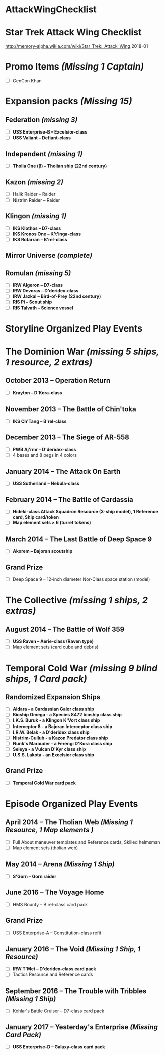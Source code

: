 # AttackWingChecklist

# Star Trek Attack Wing Checklist
http://memory-alpha.wikia.com/wiki/Star_Trek:_Attack_Wing
2018-01

# Promo Items *(Missing 1 Captain)*
- [ ] GenCon Khan

# Expansion packs *(Missing 15)*

## Federation *(missing 3)*
- [ ] **USS Enterprise-B – Excelsior-class**
- [ ] **USS Valiant – Defiant-class**

## Independent *(missing 1)*
- [ ] **Tholia One (β) – Tholian ship (22nd century)**

## Kazon *(missing 2)*
- [ ] Halik Raider – Raider
- [ ] Nistrim Raider – Raider

## Klingon *(missing 1)*
- [ ] **IKS Klothos – D7-class**
- [ ] **IKS Kronos One – K't'inga-class**
- [ ] **IKS Rotarran – B'rel-class**

## Mirror Universe *(complete)*

## Romulan *(missing 5)*
- [ ] **IRW Algeron – D7-class**
- [ ] **IRW Devoras – D'deridex-class**
- [ ] **IRW Jazkal – Bird-of-Prey (22nd century)**
- [ ] **RIS Pi – Scout ship**
- [ ] **RIS Talvath – Science vessel**

# Storyline Organized Play Events


# The Dominion War *(missing 5 ships, 1 resource, 2 extras)*

## October 2013 – Operation Return
- [ ] **Krayton – D'Kora-class**

## November 2013 – The Battle of Chin'toka
- [ ] **IKS Ch'Tang – B'rel-class**

## December 2013 – The Siege of AR-558
- [ ] **PWB Aj'rmr – D'deridex-class**
- [ ] 4 bases and 8 pegs in 4 colors

## January 2014 – The Attack On Earth
- [ ] **USS Sutherland – Nebula-class**

## February 2014 – The Battle of Cardassia
- [ ] **Hideki-class Attack Squadron Resource (3-ship model), 1 Reference card, Ship card/token**
- [ ] **Map element sets × 6 (turret tokens)**

## March 2014 – The Last Battle of Deep Space 9
- [ ] **Akorem – Bajoran scoutship**

## Grand Prize
- [ ] Deep Space 9 – 12-inch diameter Nor-Class space station (model)

# The Collective *(missing 1 ships, 2 extras)*

## August 2014 – The Battle of Wolf 359
- [ ] **USS Raven – Aerie-class (Raven type)**
- [ ] Map element sets (card cube and debris)

# Temporal Cold War *(missing 9 blind ships, 1 Card pack)*

## Randomized Expansion Ships
- [ ] **Aldara - a Cardassian Galor class ship**
- [ ] **Bioship Omega - a Species 8472 bioship class ship**
- [ ] **I.K.S. Buruk - a Klingon K'Vort class ship**
- [ ] **Interceptor 8 - a Bajoran Interceptor class ship**
- [ ] **I.R.W. Belak - a D'deridex class ship**
- [ ] **Nistrim-Culluh - a Kazon Predator class ship**
- [ ] **Nunk's Marauder - a Ferengi D'Kora class ship**
- [ ] **Seleya - a Vulcan D'Kyr class ship**
- [ ] **U.S.S. Lakota - an Excelsior class ship**

## Grand Prize
- [ ] **Temporal Cold War card pack**

# Episode Organized Play Events

## April 2014 – The Tholian Web *(Missing 1 Resource, 1 Map elements )*
- [ ] Full About maneuver templates and Reference cards, Skilled helmsman
- [ ] Map element sets (tholian web)

## May 2014 – Arena *(Missing 1 Ship)*
- [ ] **S'Gorn – Gorn raider**

## June 2016 – The Voyage Home
- [ ] HMS Bounty – B'rel-class card pack

## Grand Prize
- [ ] USS Enterprise-A – Constitution-class refit

## January 2016 – The Void  *(Missing 1 Ship, 1 Resource)*
- [ ] **IRW T'Met – D'deridex-class card pack**
- [ ] Tactics Resource and Reference cards

## September 2016 – The Trouble with Tribbles *(Missing 1 Ship)*
- [ ] Kohlar's Battle Cruiser – D7-class card pack

## January 2017 – Yesterday's Enterprise *(Missing Card Pack)*
- [ ] **USS Enterprise-D – Galaxy-class card pack**
